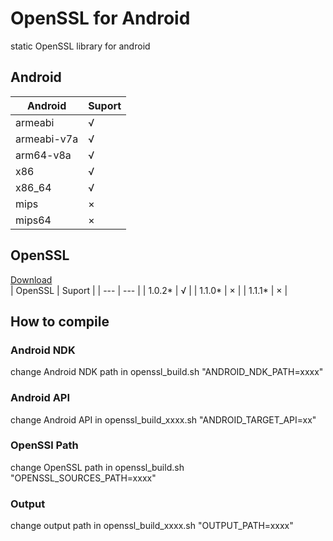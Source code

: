 # OpenSSL for Android
static OpenSSL library for android
## Android
| Android | Suport |
| --- | --- |
| armeabi | √ |
| armeabi-v7a | √ |
| arm64-v8a | √ |
| x86 | √ |
| x86_64 | √ |
| mips | × |
| mips64 | × |
## OpenSSL
[Download](https://www.openssl.org/source/)<br>
| OpenSSL | Suport |
| --- | --- |
| 1.0.2* | √ |
| 1.1.0* | × |
| 1.1.1* | × |
## How to compile
### Android NDK
change Android NDK path in openssl_build.sh "ANDROID_NDK_PATH=xxxx"
### Android API
change Android API in openssl_build_xxxx.sh "ANDROID_TARGET_API=xx"
### OpenSSl Path
change OpenSSL path in openssl_build.sh "OPENSSL_SOURCES_PATH=xxxx"
### Output
change output path in openssl_build_xxxx.sh "OUTPUT_PATH=xxxx"



